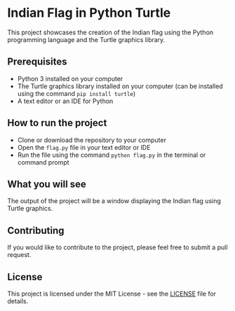 # Indian Flag in Python Turtle

This project showcases the creation of the Indian flag using the Python programming language and the Turtle graphics library.

## Prerequisites
- Python 3 installed on your computer
- The Turtle graphics library installed on your computer (can be installed using the command `pip install turtle`)
- A text editor or an IDE for Python

## How to run the project
- Clone or download the repository to your computer
- Open the `flag.py` file in your text editor or IDE
- Run the file using the command `python flag.py` in the terminal or command prompt

## What you will see
The output of the project will be a window displaying the Indian flag using Turtle graphics.

## Contributing
If you would like to contribute to the project, please feel free to submit a pull request.

## License
This project is licensed under the MIT License - see the [LICENSE](LICENSE) file for details.
